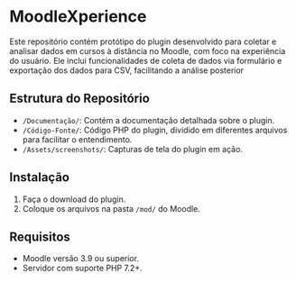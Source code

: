 # MoodleXperience
Este repositório contém protótipo do plugin desenvolvido para coletar e analisar dados em cursos à distância no Moodle, com foco na experiência do usuário. Ele inclui funcionalidades de coleta de dados via formulário e exportação dos dados para CSV, facilitando a análise posterior


## Estrutura do Repositório
- `/Documentação/`: Contém a documentação detalhada sobre o plugin.
- `/Código-Fonte/`: Código PHP do plugin, dividido em diferentes arquivos para facilitar o entendimento.
- `/Assets/screenshots/`: Capturas de tela do plugin em ação.

## Instalação
1. Faça o download do plugin.
2. Coloque os arquivos na pasta `/mod/` do Moodle.


## Requisitos
- Moodle versão 3.9 ou superior.
- Servidor com suporte PHP 7.2+.

